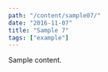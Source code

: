 ```yaml
---
path: "/content/sample07/"
date: "2016-11-07"
title: "Sample 7"
tags: ["example"]
---
```


Sample content.